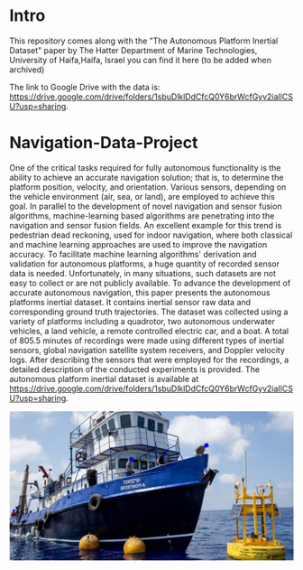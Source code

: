 # Intro
This repository comes along with the "The Autonomous Platform Inertial Dataset" paper by The Hatter Department of Marine Technologies, University of Haifa,Haifa, Israel
you can find it here (to be added when archived)

The link to Google Drive with the data is: https://drive.google.com/drive/folders/1sbuDlklDdCfcQ0Y6brWcfGyv2iaIlCSU?usp=sharing.

# Navigation-Data-Project
One of the critical tasks required for fully autonomous functionality is the ability to achieve an accurate navigation solution; that is, to determine the platform position, velocity, and orientation. Various sensors, depending on the vehicle environment (air, sea, or land), are employed to achieve this goal. In parallel to the development of novel navigation and sensor fusion algorithms, machine-learning based algorithms are penetrating into the navigation and sensor fusion fields.  An excellent example  for this trend  is pedestrian dead reckoning, used for indoor navigation, where both classical and machine learning approaches are used to improve the navigation accuracy. To facilitate machine learning algorithms' derivation and validation for autonomous platforms, a huge quantity of recorded sensor data is needed. Unfortunately, in many situations, such datasets are not easy to collect or are not publicly available. 
To advance the development of accurate autonomous navigation, this paper presents the autonomous platforms  inertial dataset. It contains inertial sensor raw data and corresponding ground truth trajectories. The dataset was collected using a variety of platforms including a quadrotor, two autonomous underwater vehicles, a land vehicle, a remote controlled electric car, and a boat. A total of 805.5 minutes of recordings were made using different types of inertial sensors, global navigation satellite system receivers, and Doppler velocity logs.  After describing the sensors that were employed for the recordings, a detailed description of the conducted experiments is provided. The autonomous platform inertial dataset is available at https://drive.google.com/drive/folders/1sbuDlklDdCfcQ0Y6brWcfGyv2iaIlCSU?usp=sharing.

![plot](./images/ship3.JPG)
